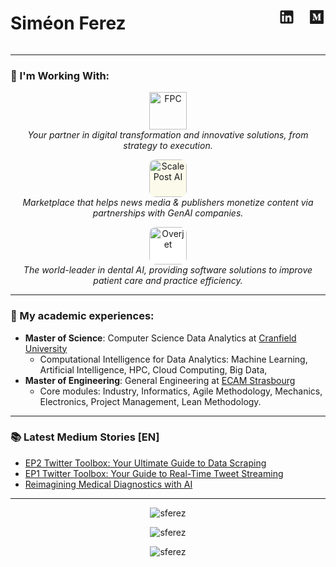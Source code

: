 <div style="display: flex; justify-content: space-between; align-items: center;">
  <h1>Siméon Ferez</h1>
  <div style="display: flex; gap: 20px;">
    <a href="https://www.linkedin.com/in/simeon-ferez/?locale=en_US" target="_blank">
      <svg xmlns="http://www.w3.org/2000/svg" width="2em" height="2em" viewBox="0 0 24 24"><path fill="currentColor" d="M19 3a2 2 0 0 1 2 2v14a2 2 0 0 1-2 2H5a2 2 0 0 1-2-2V5a2 2 0 0 1 2-2zm-.5 15.5v-5.3a3.26 3.26 0 0 0-3.26-3.26c-.85 0-1.84.52-2.32 1.3v-1.11h-2.79v8.37h2.79v-4.93c0-.77.62-1.4 1.39-1.4a1.4 1.4 0 0 1 1.4 1.4v4.93zM6.88 8.56a1.68 1.68 0 0 0 1.68-1.68c0-.93-.75-1.69-1.68-1.69a1.69 1.69 0 0 0-1.69 1.69c0 .93.76 1.68 1.69 1.68m1.39 9.94v-8.37H5.5v8.37z"/></svg>
    </a>
    <a href="https://medium.com/@simeon.ferez" target="_blank">
    <svg xmlns="http://www.w3.org/2000/svg" width="2em" height="2em" viewBox="0 0 1024 1024"><path fill="currentColor" d="M880 112H144c-17.7 0-32 14.3-32 32v736c0 17.7 14.3 32 32 32h736c17.7 0 32-14.3 32-32V144c0-17.7-14.3-32-32-32M768 317.7l-40.8 39.1c-3.6 2.7-5.3 7.1-4.6 11.4v287.7c-.7 4.4 1 8.8 4.6 11.4l40 39.1v8.7H566.4v-8.3l41.3-40.1c4.1-4.1 4.1-5.3 4.1-11.4V422.5l-115 291.6h-15.5L347.5 422.5V618c-1.2 8.2 1.7 16.5 7.5 22.4l53.8 65.1v8.7H256v-8.7l53.8-65.1a26.1 26.1 0 0 0 7-22.4V392c.7-6.3-1.7-12.4-6.5-16.7l-47.8-57.6V309H411l114.6 251.5l100.9-251.3H768z"/></svg>
    </a>
  </div>
</div>

---

### 💼 I'm Working With:

<p align="center">
  <a href="https://groupfpc.com" target="_blank">
    <img src="https://www.groupfpc.com/Txt_Up_Gradient_Icon.svg" alt="FPC" height="60px"/>
  </a>
  <br />
  <em>Your partner in digital transformation and innovative solutions, from strategy to execution.</em>
</p>

<p align="center">
  <a href="https://scalepost.ai" target="_blank">
    <img src="https://framerusercontent.com/images/2L7iY2YnmxeBgK8MsGbiiHxRM4g.png" alt="ScalePost AI" height="60px" style="background-color: #fcfbeb; border-radius: 10px;"/>
  </a>
  <br />
  <em>Marketplace that helps news media & publishers monetize content via partnerships with GenAI companies.</em>
</p>

<p align="center">
  <a href="https://overjet.com" target="_blank">
    <img src="https://www.benco.com/wp-content/uploads/2024/08/Overjet-New-Logo-Black-2024.png" alt="Overjet" height="60px" style="background-color: white; border-radius: 10px;"/>
  </a>
  <br />
  <em>The world-leader in dental AI, providing software solutions to improve patient care and practice efficiency.</em>
</p>

---

### 📄 My academic experiences:
  - **Master of Science**: Computer Science Data Analytics at [Cranfield University](https://www.cranfield.ac.uk/courses/taught/computational-intelligence-for-data-analytics)
    - Computational Intelligence for Data Analytics: Machine Learning, Artificial Intelligence, HPC, Cloud Computing, Big Data, 
  - **Master of Engineering**: General Engineering at [ECAM Strasbourg](https://icam-strasbourg.eu/en/)
    - Core modules: Industry, Informatics, Agile Methodology, Mechanics, Electronics, Project Management, Lean Methodology.

---


### 📚 Latest Medium Stories [EN]
<!-- MEDIUM-STORY-LIST:START -->
- [EP2 Twitter Toolbox: Your Ultimate Guide to Data Scraping](https://python.plainenglish.io/ep2-twitter-toolbox-your-ultimate-guide-to-data-scraping-fa9f7aa18b23?source=rss-5c4383862039------2)
- [EP1 Twitter Toolbox: Your Guide to Real-Time Tweet Streaming](https://python.plainenglish.io/ep1-twitter-toolbox-17436c8ba4e6?source=rss-5c4383862039------2)
- [Reimagining Medical Diagnostics with AI](https://python.plainenglish.io/reimagining-medical-diagnostics-with-ai-19713a0bc640?source=rss-5c4383862039------2)
<!-- MEDIUM-STORY-LIST:END -->

---

<p align="center"><img src="https://github-readme-stats.vercel.app/api?username=sferez&show_icons=true&locale=en&count_private=true" alt="sferez" /></p>

<p align="center"><img src="https://github-readme-streak-stats.herokuapp.com/?user=sferez&" alt="sferez" /></p>


<p align="center"><img src="https://komarev.com/ghpvc/?username=sferez&label=Profile%20views&color=0e75b6&style=flat" alt="sferez" /></p>
